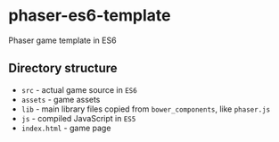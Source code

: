 # phaser-es6-template
Phaser game template in ES6

## Directory structure     

- `src` - actual game source in `ES6`
- `assets` - game assets
- `lib` - main library files copied from `bower_components`, like `phaser.js`
- `js` - compiled JavaScript in `ES5`
- `index.html` - game page
